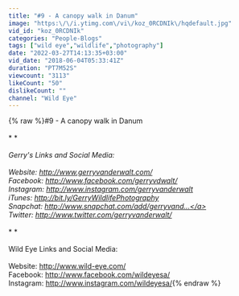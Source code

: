 ```yaml
---
title: "#9 - A canopy walk in Danum"
image: "https:\/\/i.ytimg.com\/vi\/koz_0RCDNIk\/hqdefault.jpg"
vid_id: "koz_0RCDNIk"
categories: "People-Blogs"
tags: ["wild eye","wildlife","photography"]
date: "2022-03-27T14:13:35+03:00"
vid_date: "2018-06-04T05:33:41Z"
duration: "PT7M52S"
viewcount: "3113"
likeCount: "50"
dislikeCount: ""
channel: "Wild Eye"
---
```

{% raw %}#9 - A canopy walk in Danum<br /><br />* * *<br /><br />Gerry's Links and Social Media:<br /><br />Website: <a rel="nofollow" target="blank" href="http://www.gerryvanderwalt.com/">http://www.gerryvanderwalt.com/</a><br />Facebook: <a rel="nofollow" target="blank" href="http://www.facebook.com/gerryvdwalt/">http://www.facebook.com/gerryvdwalt/</a><br />Instagram: <a rel="nofollow" target="blank" href="http://www.instagram.com/gerryvanderwalt">http://www.instagram.com/gerryvanderwalt</a><br />iTunes:  <a rel="nofollow" target="blank" href="http://bit.ly/GerryWildlifePhotography">http://bit.ly/GerryWildlifePhotography</a><br />Snapchat: <a rel="nofollow" target="blank" href="http://www.snapchat.com/add/gerryvand...">http://www.snapchat.com/add/gerryvand...</a><br />Twitter: <a rel="nofollow" target="blank" href="http://www.twitter.com/gerryvanderwalt/">http://www.twitter.com/gerryvanderwalt/</a><br /><br />* * * <br /><br />Wild Eye Links and Social Media:<br /><br />Website: <a rel="nofollow" target="blank" href="http://www.wild-eye.com/">http://www.wild-eye.com/</a><br />Facebook: <a rel="nofollow" target="blank" href="http://www.facebook.com/wildeyesa/">http://www.facebook.com/wildeyesa/</a><br />Instagram: <a rel="nofollow" target="blank" href="http://www.instagram.com/wildeyesa/">http://www.instagram.com/wildeyesa/</a>{% endraw %}
